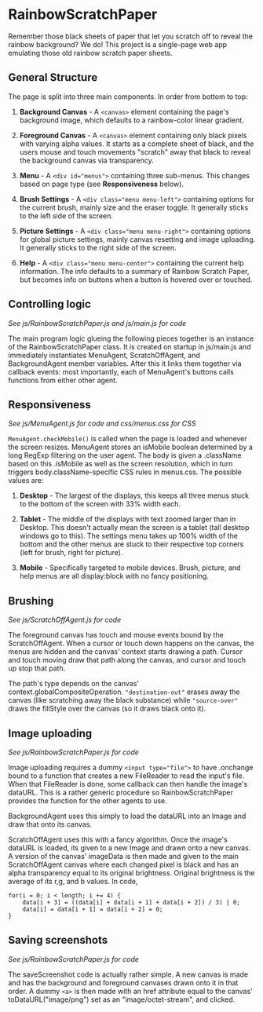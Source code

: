 # RainbowScratchPaper

Remember those black sheets of paper that let you scratch off to reveal the rainbow background? We do! This project is a single-page web app emulating those old rainbow scratch paper sheets. 


## General Structure

The page is split into three main components. In order from bottom to top:

1. **Background Canvas** - A  `<canvas>` element containing the page's background image, which defaults to a rainbow-color linear gradient.

2.  **Foreground Canvas** - A  `<canvas>` element containing only black pixels with varying alpha values. It starts as a complete sheet of black, and the users mouse and touch movements "scratch" away that black to reveal the background canvas via transparency.

3. **Menu** - A `<div id="menus">` containing three sub-menus. This changes based on page type (see **Responsiveness** below).

 1. **Brush Settings** - A `<div class="menu menu-left">` containing options for the current brush, mainly size and the eraser toggle. It generally sticks to the left side of the screen.

 2. **Picture Settings** - A `<div class="menu menu-right">` containing options for global picture settings, mainly canvas resetting and image uploading. It generally sticks to the right side of the screen.

 3. **Help** - A `<div class="menu menu-center">` containing the current help information. The info defaults to a summary of Rainbow Scratch Paper, but becomes info on buttons when a button is hovered over or touched.


## Controlling logic
*See js/RainbowScratchPaper.js and js/main.js for code*

The main program logic glueing the following pieces together is an instance of the RainbowScratchPaper class. It is created on startup in js/main.js and immediately instantiates MenuAgent, ScratchOffAgent, and BackgroundAgent member variables. After this it links them together via callback events: most importantly, each of MenuAgent's buttons calls functions from either other agent.


## Responsiveness
*See js/MenuAgent.js for code and css/menus.css for CSS*

`MenuAgent.checkMobile()` is called when the page is loaded and whenever the screen resizes. MenuAgent stores an isMobile boolean determined by a long RegExp filtering on the user agent. The body is given a .className based on this .isMobile as well as the screen resolution, which in turn triggers body.className-specific CSS rules in menus.css. The possible values are:

1. **Desktop** - The largest of the displays, this keeps all three menus stuck to the bottom of the screen with 33% width each. 

2. **Tablet** - The middle of the displays with text zoomed larger than in Desktop. This doesn't actually mean the screen is a tablet (tall desktop windows go to this). The settings menu takes up 100% width of the bottom and the other menus are stuck to their respective top corners (left for brush, right for picture).

3. **Mobile** - Specifically targeted to mobile devices. Brush, picture, and help menus are all display:block with no fancy positioning.


## Brushing
*See js/ScratchOffAgent.js for code*

The foreground canvas has touch and mouse events bound by the ScratchOffAgent. When a cursor or touch down happens on the canvas, the menus are hidden and the canvas' context starts drawing a path. Cursor and touch moving draw that path along the canvas, and cursor and touch up stop that path.

The path's type depends on the canvas' context.globalCompositeOperation. `"destination-out"` erases away the canvas (like scratching away the black substance) while `"source-over"` draws the fillStyle over the canvas (so it draws black onto it). 


## Image uploading
*See js/RainbowScratchPaper.js for code*

Image uploading requires a dummy `<input type="file">` to have .onchange bound to a function that creates a new FileReader to read the input's file. When that FileReader is done, some callback can then handle the image's dataURL. This is a rather generic procedure so RainbowScratchPaper provides the function for the other agents to use.

BackgroundAgent uses this simply to load the dataURL into an Image and draw that onto its canvas.

ScratchOffAgent uses this with a fancy algorithm. Once the image's dataURL is loaded, its given to a new Image and drawn onto a new canvas. A version of the canvas' imageData is then made and given to the main ScratchOffAgent canvas where each changed pixel is black and has an alpha transparency equal to its original brightness. Original brightness is the average of its r,g, and b values. In code,

    for(i = 0; i < length; i += 4) {
        data[i + 3] = ((data[i] + data[i + 1] + data[i + 2]) / 3) | 0;
        data[i] = data[i + 1] = data[i + 2] = 0;
    }


## Saving screenshots
*See js/RainbowScratchPaper.js for code*

The saveScreenshot code is actually rather simple. A new canvas is made and has the background and foreground canvases drawn onto it in that order. A dummy `<a>` is then made with an href attribute equal to the canvas' toDataURL("image/png") set as an "image/octet-stream", and clicked.
